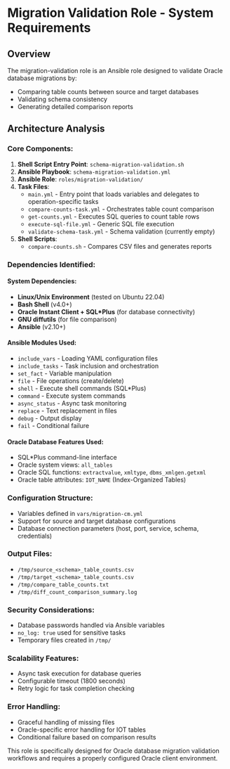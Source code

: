 # Migration Validation Role - System Requirements

## Overview
The migration-validation role is an Ansible role designed to validate Oracle database migrations by:
- Comparing table counts between source and target databases
- Validating schema consistency
- Generating detailed comparison reports

## Architecture Analysis

### Core Components:
1. **Shell Script Entry Point**: `schema-migration-validation.sh`
2. **Ansible Playbook**: `schema-migration-validation.yml`
3. **Ansible Role**: `roles/migration-validation/`
4. **Task Files**:
   - `main.yml` - Entry point that loads variables and delegates to operation-specific tasks
   - `compare-counts-task.yml` - Orchestrates table count comparison
   - `get-counts.yml` - Executes SQL queries to count table rows
   - `execute-sql-file.yml` - Generic SQL file execution
   - `validate-schema-task.yml` - Schema validation (currently empty)
5. **Shell Scripts**:
   - `compare-counts.sh` - Compares CSV files and generates reports

### Dependencies Identified:

#### System Dependencies:
- **Linux/Unix Environment** (tested on Ubuntu 22.04)
- **Bash Shell** (v4.0+)
- **Oracle Instant Client + SQL*Plus** (for database connectivity)
- **GNU diffutils** (for file comparison)
- **Ansible** (v2.10+)

#### Ansible Modules Used:
- `include_vars` - Loading YAML configuration files
- `include_tasks` - Task inclusion and orchestration
- `set_fact` - Variable manipulation
- `file` - File operations (create/delete)
- `shell` - Execute shell commands (SQL*Plus)
- `command` - Execute system commands
- `async_status` - Async task monitoring
- `replace` - Text replacement in files
- `debug` - Output display
- `fail` - Conditional failure

#### Oracle Database Features Used:
- SQL*Plus command-line interface
- Oracle system views: `all_tables`
- Oracle SQL functions: `extractvalue`, `xmltype`, `dbms_xmlgen.getxml`
- Oracle table attributes: `IOT_NAME` (Index-Organized Tables)

### Configuration Structure:
- Variables defined in `vars/migration-cm.yml`
- Support for source and target database configurations
- Database connection parameters (host, port, service, schema, credentials)

### Output Files:
- `/tmp/source_<schema>_table_counts.csv`
- `/tmp/target_<schema>_table_counts.csv`
- `/tmp/compare_table_counts.txt`
- `/tmp/diff_count_comparison_summary.log`

### Security Considerations:
- Database passwords handled via Ansible variables
- `no_log: true` used for sensitive tasks
- Temporary files created in `/tmp/`

### Scalability Features:
- Async task execution for database queries
- Configurable timeout (1800 seconds)
- Retry logic for task completion checking

### Error Handling:
- Graceful handling of missing files
- Oracle-specific error handling for IOT tables
- Conditional failure based on comparison results

This role is specifically designed for Oracle database migration validation workflows and requires a properly configured Oracle client environment.
